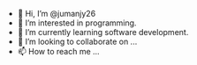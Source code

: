- 👋 Hi, I’m @jumanjy26
- 👀 I’m interested in programming.
- 🌱 I’m currently learning software development.
- 💞️ I’m looking to collaborate on ...
- 📫 How to reach me ...

<!---
jumanjy26/jumanjy26 is a ✨ special ✨ repository because its `README.md` (this file) appears on your GitHub profile.
You can click the Preview link to take a look at your changes.
--->

